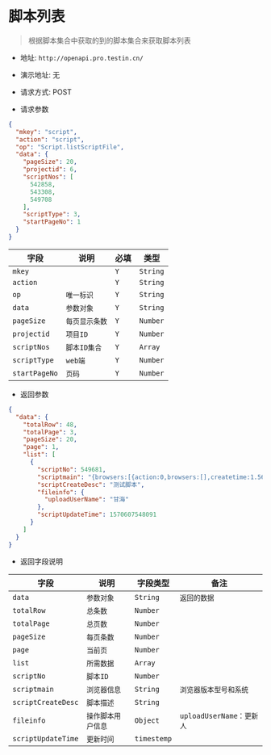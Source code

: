 # 脚本列表

> 根据脚本集合中获取的到的脚本集合来获取脚本列表

* 地址: `http://openapi.pro.testin.cn/`
* 演示地址: 无
* 请求方式: POST

* 请求参数

```json
{
  "mkey": "script",
  "action": "script",
  "op": "Script.listScriptFile",
  "data": {
    "pageSize": 20,
    "projectid": 6,
    "scriptNos": [
      542858,
      543308,
      549708
    ],
    "scriptType": 3,
    "startPageNo": 1
  }
}
```

|字段|说明|必填|类型|
|---|---|---|---|
|`mkey`|` `|`Y`|`String`|
|`action`|` `|`Y`|`String`|
|`op`|`唯一标识`|`Y`|`String`|
|`data`|`参数对象`|`Y`|`String`|
|`pageSize`|`每页显示条数`|`Y`|`Number`|
|`projectid`|`项目ID`|`Y`|`Number`|
|`scriptNos`|`脚本ID集合`|`Y`|`Array`|
|`scriptType`|`web端`|`Y`|`Number`|
|`startPageNo`|`页码`|`Y`|`Number`|

* 返回参数

```json
{
  "data": {
    "totalRow": 48,
    "totalPage": 3,
    "pageSize": 20,
    "page": 1,
    "list": [
      {
        "scriptNo": 549681,
        "scriptmain": "{browsers:[{action:0,browsers:[],createtime:1.569554152776E12,ip:10.10.210.33,licences:1,location:浏览器Mac1号,osName:MacOS,osVersion:10.13.6,source:c9ea7bae671d4e99a01455654ac6eb08,state:0,status:0,type:Chrome,ucomid:t.pro.browser.02@testin.cn,updatetime:1.570607519401E12,version:76.0.3809.100}]}",
        "scriptCreateDesc": "测试脚本",
        "fileinfo": {
          "uploadUserName": "甘海"
        },
        "scriptUpdateTime": 1570607548091
      }
    ]
  }
}
```

* 返回字段说明

|字段|说明|字段类型|备注|
|---|---|---|---|
|`data`|`参数对象`|`String`|`返回的数据`|
|`totalRow`|`总条数`|`Number`|` `|
|`totalPage`|`总页数`|`Number`|` `|
|`pageSize`|`每页条数`|`Number`|` `|
|`page`|`当前页`|`Number`|` `|
|`list`|`所需数据`|`Array`|` `|
|`scriptNo`|`脚本ID`|`Number`|` `|
|`scriptmain`|`浏览器信息`|`String`|`浏览器版本型号和系统`|
|`scriptCreateDesc`|`脚本描述`|`String`|` `|
|`fileinfo`|`操作脚本用户信息`|`Object`|`uploadUserName：更新人`|
|`scriptUpdateTime`|`更新时间`|`timestemp`|` `|

